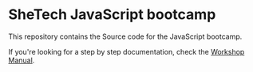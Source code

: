 # SheTech JavaScript bootcamp

This repository contains the Source code for the JavaScript bootcamp.

If you're looking for a step by step documentation, check the [Workshop Manual](https://js-girls.gitbooks.io/workshop/content/).


